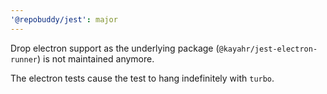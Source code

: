```yaml
---
'@repobuddy/jest': major
---
```


Drop electron support as the underlying package (`@kayahr/jest-electron-runner`) is not maintained anymore.

The electron tests cause the test to hang indefinitely with `turbo`.